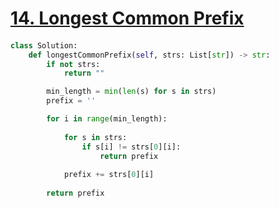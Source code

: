 # [14. Longest Common Prefix](https://leetcode.com/problems/longest-common-prefix)

####
```python
class Solution:
    def longestCommonPrefix(self, strs: List[str]) -> str:
        if not strs:
            return ""

        min_length = min(len(s) for s in strs)
        prefix = ''

        for i in range(min_length):
           
            for s in strs:
                if s[i] != strs[0][i]:
                    return prefix
            
            prefix += strs[0][i]
        
        return prefix
```